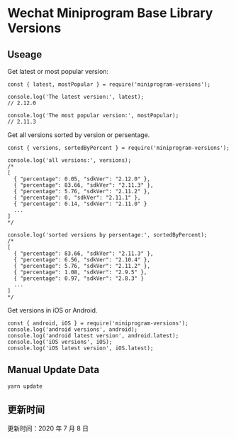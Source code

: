 
# Wechat Miniprogram Base Library Versions

## Useage

Get latest or most popular version:

```;
const { latest, mostPopular } = require('miniprogram-versions');

console.log('The latest version:', latest);
// 2.12.0

console.log('The most popular version:', mostPopular);
// 2.11.3

```

Get all versions sorted by version or persentage.

```
const { versions, sortedByPercent } = require('miniprogram-versions');

console.log('all versions:', versions);
/*
[
  { "percentage": 0.05, "sdkVer": "2.12.0" },
  { "percentage": 83.66, "sdkVer": "2.11.3" },
  { "percentage": 5.76, "sdkVer": "2.11.2" },
  { "percentage": 0, "sdkVer": "2.11.1" },
  { "percentage": 0.14, "sdkVer": "2.11.0" }
  ...
]
*/

console.log('sorted versions by persentage:', sortedByPercent);
/*
[
  { "percentage": 83.66, "sdkVer": "2.11.3" },
  { "percentage": 6.56, "sdkVer": "2.10.4" },
  { "percentage": 5.76, "sdkVer": "2.11.2" },
  { "percentage": 1.08, "sdkVer": "2.9.5" },
  { "percentage": 0.97, "sdkVer": "2.8.3" }
  ...
]
*/
```

Get versions in iOS or Android.

```
const { android, iOS } = require('miniprogram-versions');
console.log('android versions', android);
console.log('android latest version', android.latest);
console.log('iOS versions', iOS);
console.log('iOS latest version', iOS.latest);
```

## Manual Update Data

```
yarn update
```

## 更新时间

更新时间：2020 年 7 月 8 日
